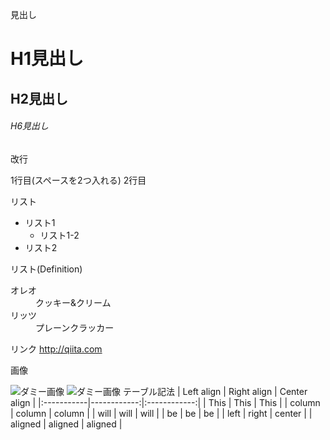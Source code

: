見出し
# H1見出し
## H2見出し
###### H6見出し

改行

1行目(スペースを2つ入れる)
2行目

リスト

* リスト1
    * リスト1-2
* リスト2

リスト(Definition)

<dl>
    <dt>オレオ</dt>
    <dd>クッキー&クリーム</dd>
    <dt>リッツ</dt>
    <dd>プレーンクラッカー</dd>
</dl>



リンク
<http://qiita.com>

画像

![ダミー画像](http://placehold.it/100)
![ダミー画像](http://placehold.it/100 "ダミー画像")
テーブル記法
| Left align | Right align | Center align |
|:-----------|------------:|:------------:|
| This       |        This |     This     |
| column     |      column |    column    |
| will       |        will |     will     |
| be         |          be |      be      |
| left       |       right |    center    |
| aligned    |     aligned |   aligned    |
